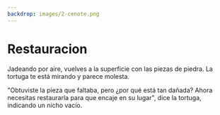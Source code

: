 ```yaml
---
backdrop: images/2-cenote.png
---
```


# Restauracion

Jadeando por aire, vuelves a la superficie con las piezas de piedra. La tortuga te está mirando y parece molesta.

"Obtuviste la pieza que faltaba, pero ¿por qué está tan dañada? Ahora necesitas restaurarla para que encaje en su lugar", dice la tortuga, indicando un nicho vacío.

<Puzzle4/>
